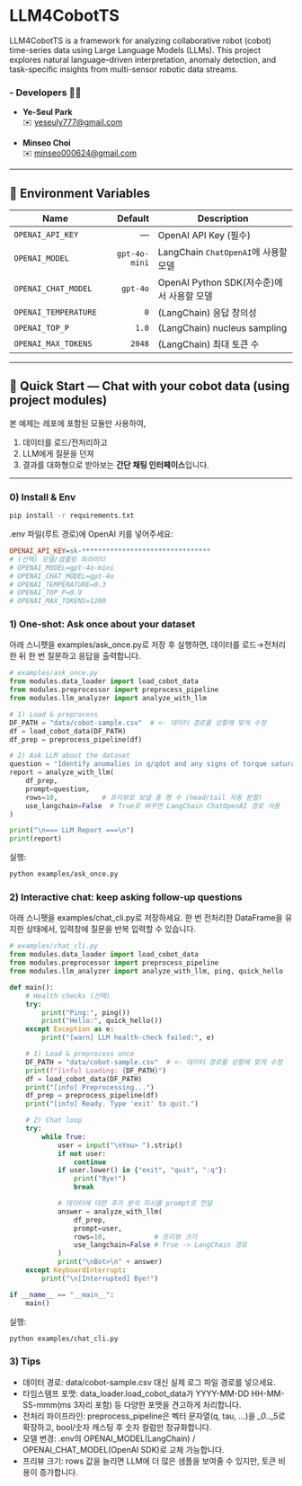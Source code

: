 # LLM4CobotTS
LLM4CobotTS is a framework for analyzing collaborative robot (cobot) time-series data using Large Language Models (LLMs). This project explores natural language–driven interpretation, anomaly detection, and task-specific insights from multi-sensor robotic data streams.


### - Developers 👩‍💻

- **Ye-Seul Park**  
  ✉️ [yeseuly777@gmail.com](mailto:yeseuly777@gmail.com)

- **Minseo Choi**  
  ✉️ [minseo000624@gmail.com](mailto:minseo000624@gmail.com)

---

## 🔧 Environment Variables

| Name | Default | Description |
|---|---:|---|
| `OPENAI_API_KEY` | — | OpenAI API Key (필수) |
| `OPENAI_MODEL` | `gpt-4o-mini` | LangChain `ChatOpenAI`에 사용할 모델 |
| `OPENAI_CHAT_MODEL` | `gpt-4o` | OpenAI Python SDK(저수준)에서 사용할 모델 |
| `OPENAI_TEMPERATURE` | `0` | (LangChain) 응답 창의성 |
| `OPENAI_TOP_P` | `1.0` | (LangChain) nucleus sampling |
| `OPENAI_MAX_TOKENS` | `2048` | (LangChain) 최대 토큰 수 |

---

## 🚀 Quick Start — Chat with your cobot data (using project modules)

본 예제는 레포에 포함된 모듈만 사용하여,  
1) 데이터를 로드/전처리하고  
2) LLM에게 질문을 던져  
3) 결과를 대화형으로 받아보는 **간단 채팅 인터페이스**입니다.

---

### 0) Install & Env

```bash
pip install -r requirements.txt
```

.env 파일(루트 경로)에 OpenAI 키를 넣어주세요:
```ini
OPENAI_API_KEY=sk-********************************
# (선택) 모델/샘플링 파라미터
# OPENAI_MODEL=gpt-4o-mini
# OPENAI_CHAT_MODEL=gpt-4o
# OPENAI_TEMPERATURE=0.3
# OPENAI_TOP_P=0.9
# OPENAI_MAX_TOKENS=1200
```

### 1) One-shot: Ask once about your dataset
아래 스니펫을 examples/ask_once.py로 저장 후 실행하면,
데이터를 로드→전처리한 뒤 한 번 질문하고 응답을 출력합니다.

```python
# examples/ask_once.py
from modules.data_loader import load_cobot_data
from modules.preprocessor import preprocess_pipeline
from modules.llm_analyzer import analyze_with_llm

# 1) Load & preprocess
DF_PATH = "data/cobot-sample.csv"  # <- 데이터 경로를 상황에 맞게 수정
df = load_cobot_data(DF_PATH)
df_prep = preprocess_pipeline(df)

# 2) Ask LLM about the dataset
question = "Identify anomalies in q/qdot and any signs of torque saturation."
report = analyze_with_llm(
    df_prep,
    prompt=question,
    rows=10,           # 프리뷰로 보낼 총 행 수 (head/tail 자동 분할)
    use_langchain=False  # True로 바꾸면 LangChain ChatOpenAI 경로 사용
)

print("\n=== LLM Report ===\n")
print(report)
```

실행:
```bash
python examples/ask_once.py
```

### 2) Interactive chat: keep asking follow-up questions
아래 스니펫을 examples/chat_cli.py로 저장하세요.
한 번 전처리한 DataFrame을 유지한 상태에서, 입력창에 질문을 반복 입력할 수 있습니다.

```python
# examples/chat_cli.py
from modules.data_loader import load_cobot_data
from modules.preprocessor import preprocess_pipeline
from modules.llm_analyzer import analyze_with_llm, ping, quick_hello

def main():
    # Health checks (선택)
    try:
        print("Ping:", ping())
        print("Hello:", quick_hello())
    except Exception as e:
        print("[warn] LLM health-check failed:", e)

    # 1) Load & preprocess once
    DF_PATH = "data/cobot-sample.csv"  # <- 데이터 경로를 상황에 맞게 수정
    print(f"[info] Loading: {DF_PATH}")
    df = load_cobot_data(DF_PATH)
    print("[info] Preprocessing...")
    df_prep = preprocess_pipeline(df)
    print("[info] Ready. Type 'exit' to quit.")

    # 2) Chat loop
    try:
        while True:
            user = input("\nYou> ").strip()
            if not user:
                continue
            if user.lower() in {"exit", "quit", ":q"}:
                print("Bye!")
                break

            # 데이터에 대한 추가 분석 지시를 prompt로 전달
            answer = analyze_with_llm(
                df_prep,
                prompt=user,
                rows=10,            # 프리뷰 크기
                use_langchain=False # True -> LangChain 경로
            )
            print("\nBot>\n" + answer)
    except KeyboardInterrupt:
        print("\n[Interrupted] Bye!")

if __name__ == "__main__":
    main()
```

실행:
```bash
python examples/chat_cli.py
```

### 3) Tips
- 데이터 경로: data/cobot-sample.csv 대신 실제 로그 파일 경로를 넣으세요.
- 타임스탬프 포맷: data_loader.load_cobot_data가 YYYY-MM-DD HH-MM-SS-mmm(ms 3자리 포함) 등 다양한 포맷을 견고하게 처리합니다.
- 전처리 파이프라인: preprocess_pipeline은 벡터 문자열(q, tau, …)을 *_0..*_5로 확장하고, bool/숫자 캐스팅 후 숫자 컬럼만 정규화합니다.
- 모델 변경: .env의 OPENAI_MODEL(LangChain) / OPENAI_CHAT_MODEL(OpenAI SDK)로 교체 가능합니다.
- 프리뷰 크기: rows 값을 늘리면 LLM에 더 많은 샘플을 보여줄 수 있지만, 토큰 비용이 증가합니다.
